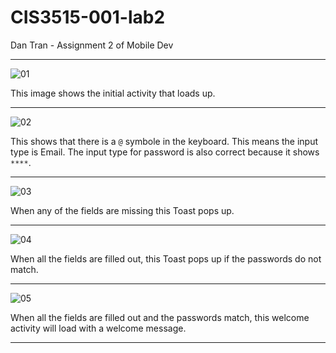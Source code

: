 # CIS3515-001-lab2


Dan Tran - Assignment 2 of Mobile Dev


---

![01](images/p01-inital.png)

This image shows the initial activity that loads up.

---

![02](p02-inputType.png)

This shows that there is a `@` symbole in the keyboard. This means the input type is Email. The input type for password is also correct because it shows `****`.

---

![03](p03-missing.png)

When any of the fields are missing this Toast pops up.

---

![04](p04-password.png)

When all the fields are filled out, this Toast pops up if the passwords do not match.

---

![05](p05-welcome.png)

When all the fields are filled out and the passwords match, this welcome activity will load with a welcome message.

---
